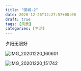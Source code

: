 ```yaml
---
title: "回城-2"
date: 2020-12-26T12:27:57+08:00
draft: true
tags: [风景]
categories: [生活]
---
```


夕阳无限好

![IMG_20201220_160601](https://user-images.githubusercontent.com/4570641/103145463-1e992c80-4776-11eb-9b0b-8f04ca40af8e.jpg)

<!--more-->
![IMG_20201220_151742](https://user-images.githubusercontent.com/4570641/103145464-2062f000-4776-11eb-99d3-04bfe28774c5.jpg)